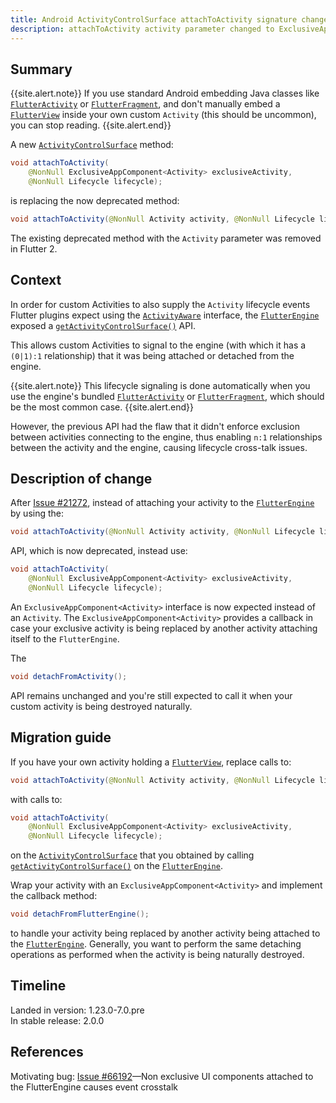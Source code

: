 ```yaml
---
title: Android ActivityControlSurface attachToActivity signature change
description: attachToActivity activity parameter changed to ExclusiveAppComponent instead of Activity
---
```


## Summary

{{site.alert.note}}
  If you use standard Android embedding Java classes like
  [`FlutterActivity`][] or [`FlutterFragment`][],
  and don't manually embed a [`FlutterView`][]
  inside your own custom `Activity` (this should be uncommon),
  you can stop reading.
{{site.alert.end}}

A new [`ActivityControlSurface`][] method:

```java
void attachToActivity(
    @NonNull ExclusiveAppComponent<Activity> exclusiveActivity,
    @NonNull Lifecycle lifecycle);
```

is replacing the now deprecated method:

```java
void attachToActivity(@NonNull Activity activity, @NonNull Lifecycle lifecycle);
```

The existing deprecated method with the `Activity`
parameter was removed in Flutter 2.

## Context

In order for custom Activities to also supply the `Activity`
lifecycle events Flutter plugins expect using the
[`ActivityAware`][] interface, the [`FlutterEngine`][]
exposed a [`getActivityControlSurface()`][] API.

This allows custom Activities to signal to the engine
(with which it has a `(0|1):1` relationship) that
it was being attached or detached from the engine.

{{site.alert.note}}
  This lifecycle signaling is done automatically when you
  use the engine's bundled [`FlutterActivity`][]
  or [`FlutterFragment`][], which should be the most
  common case.
{{site.alert.end}}

However, the previous API had the flaw that it didn't
enforce exclusion between activities connecting to
the engine, thus enabling `n:1` relationships between
the activity and the engine,
causing lifecycle cross-talk issues.

## Description of change

After [Issue #21272][], instead of attaching your activity
to the [`FlutterEngine`][] by using the:

```java
void attachToActivity(@NonNull Activity activity, @NonNull Lifecycle lifecycle);
```

API, which is now deprecated, instead use:

```java
void attachToActivity(
    @NonNull ExclusiveAppComponent<Activity> exclusiveActivity,
    @NonNull Lifecycle lifecycle);
```

An `ExclusiveAppComponent<Activity>` interface
is now expected instead of an `Activity`.
The `ExclusiveAppComponent<Activity>` provides a callback
in case your exclusive activity is being replaced by
another activity attaching itself to the `FlutterEngine`.

The

```java
void detachFromActivity();
```

API remains unchanged and you're still expected
to call it when your custom
activity is being destroyed naturally.

## Migration guide

If you have your own activity holding a
[`FlutterView`][], replace calls to:

```java
void attachToActivity(@NonNull Activity activity, @NonNull Lifecycle lifecycle);
```

with calls to:

```java
void attachToActivity(
    @NonNull ExclusiveAppComponent<Activity> exclusiveActivity,
    @NonNull Lifecycle lifecycle);
```

on the [`ActivityControlSurface`][] that you obtained by calling
[`getActivityControlSurface()`][] on the [`FlutterEngine`][].

Wrap your activity with an `ExclusiveAppComponent<Activity>`
and implement the callback method:

```java
void detachFromFlutterEngine();
```

to handle your activity being replaced by another
activity being attached to the [`FlutterEngine`][].
Generally, you want to perform the same detaching operations
as performed when the activity is being naturally destroyed.

## Timeline

Landed in version: 1.23.0-7.0.pre<br>
In stable release: 2.0.0

## References

Motivating bug: [Issue #66192][]—Non exclusive
UI components attached to the FlutterEngine causes
event crosstalk


[`ActivityAware`]: {{site.api}}/javadoc/io/flutter/embedding/engine/plugins/activity/ActivityAware.html
[`ActivityControlSurface`]: {{site.api}}/javadoc/io/flutter/embedding/engine/plugins/activity/ActivityControlSurface.html
[`FlutterActivity`]: {{site.api}}/javadoc/io/flutter/embedding/android/FlutterActivity.html
[`FlutterEngine`]: {{site.api}}/javadoc/io/flutter/embedding/engine/FlutterEngine.html
[`FlutterFragment`]: {{site.api}}/javadoc/io/flutter/embedding/android/FlutterFragment.html
[`FlutterView`]: {{site.api}}/javadoc/io/flutter/view/FlutterView.html
[`getActivityControlSurface()`]: {{site.api}}/javadoc/io/flutter/embedding/engine/FlutterEngine.html#getActivityControlSurface--
[Issue #66192]: {{site.repo.flutter}}/issues/66192.
[Issue #21272]: {{site.github}}/flutter/engine/pull/21272
